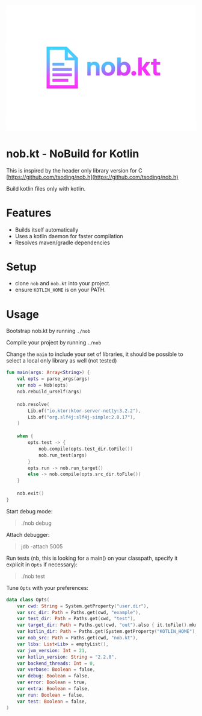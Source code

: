 ![img](logo.png)

# nob.kt - NoBuild for Kotlin
This is inspired by the header only library version for C [https://github.com/tsoding/nob.h](https://github.com/tsoding/nob.h)

Build kotlin files only with kotlin.

# Features
- Builds itself automatically
- Uses a kotlin daemon for faster compilation
- Resolves maven/gradle dependencies

# Setup
- clone `nob` and `nob.kt` into your project.
- ensure `KOTLIN_HOME` is on your PATH.

# Usage
Bootstrap nob.kt by running `./nob`

Compile your project by running `./nob`

Change the `main` to include your set of libraries, 
it should be possible to select a local only library as well (not tested)
```kotlin
fun main(args: Array<String>) {
    val opts = parse_args(args)
    var nob = Nob(opts)
    nob.rebuild_urself(args)

    nob.resolve(
        Lib.of("io.ktor:ktor-server-netty:3.2.2"),
        Lib.of("org.slf4j:slf4j-simple:2.0.17"),
    )

    when {
        opts.test -> {
            nob.compile(opts.test_dir.toFile())
            nob.run_test(args)
        }
        opts.run -> nob.run_target()
        else -> nob.compile(opts.src_dir.toFile())
    }

    nob.exit()
}
```

Start debug mode:
>./nob debug

Attach debugger:
> jdb -attach 5005

Run tests (nb, this is looking for a main() on your classpath, specify it explicit in `Opts` if necessary):
> ./nob test <test runner args>

Tune `Opts` with your preferences: 
```kotlin
data class Opts(
    var cwd: String = System.getProperty("user.dir"),
    var src_dir: Path = Paths.get(cwd, "example"),
    var test_dir: Path = Paths.get(cwd, "test"),
    var target_dir: Path = Paths.get(cwd, "out").also { it.toFile().mkdirs() },
    var kotlin_dir: Path = Paths.get(System.getProperty("KOTLIN_HOME"), "libexec", "lib"),
    var nob_src: Path = Paths.get(cwd, "nob.kt"),
    var libs: List<Lib> = emptyList(),
    var jvm_version: Int = 21,
    var kotlin_version: String = "2.2.0",
    var backend_threads: Int = 0,
    var verbose: Boolean = false,
    var debug: Boolean = false,
    var error: Boolean = true,
    var extra: Boolean = false,
    var run: Boolean = false,
    var test: Boolean = false,
)
```


